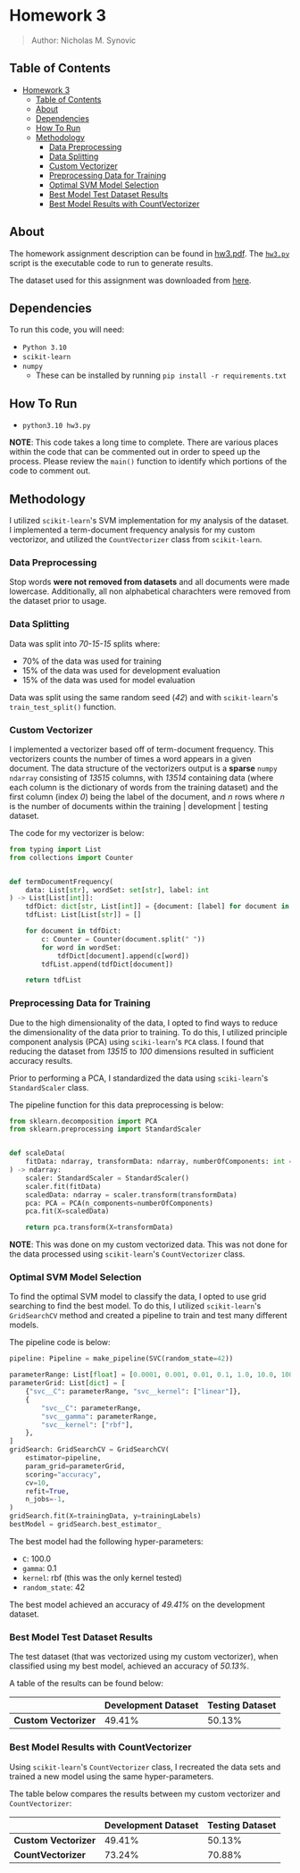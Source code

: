 # Homework 3

> Author: Nicholas M. Synovic

## Table of Contents

- [Homework 3](#homework-3)
  - [Table of Contents](#table-of-contents)
  - [About](#about)
  - [Dependencies](#dependencies)
  - [How To Run](#how-to-run)
  - [Methodology](#methodology)
    - [Data Preprocessing](#data-preprocessing)
    - [Data Splitting](#data-splitting)
    - [Custom Vectorizer](#custom-vectorizer)
    - [Preprocessing Data for Training](#preprocessing-data-for-training)
    - [Optimal SVM Model Selection](#optimal-svm-model-selection)
    - [Best Model Test Dataset Results](#best-model-test-dataset-results)
    - [Best Model Results with CountVectorizer](#best-model-results-with-countvectorizer)

## About

The homework assignment description can be found in [hw3.pdf](hw3.pdf). The
[`hw3.py`](hw3.py) script is the executable code to run to generate results.

The dataset used for this assignment was downloaded from
[here](https://github.com/dennybritz/cnn-text-classification-tf/tree/master/data/rt-polaritydata).

## Dependencies

To run this code, you will need:

- `Python 3.10`
- `scikit-learn`
- `numpy`
  - These can be installed by running `pip install -r requirements.txt`

## How To Run

- `python3.10 hw3.py`

**NOTE**: This code takes a long time to complete. There are various places
within the code that can be commented out in order to speed up the process.
Please review the `main()` function to identify which portions of the code to
comment out.

## Methodology

I utilized `scikit-learn`'s SVM implementation for my analysis of the dataset. I
implemented a term-document frequency analysis for my custom vectorizor, and
utilized the `CountVectorizer` class from `scikit-learn`.

### Data Preprocessing

Stop words **were not removed from datasets** and all documents were made
lowercase. Additionally, all non alphabetical charachters were removed from the
dataset prior to usage.

### Data Splitting

Data was split into *70-15-15* splits where:

- 70% of the data was used for training
- 15% of the data was used for development evaluation
- 15% of the data was used for model evaluation

Data was split using the same random seed (*42*) and with `scikit-learn`'s
`train_test_split()` function.

### Custom Vectorizer

I implemented a vectorizer based off of term-document frequency. This
vectorizers counts the number of times a word appears in a given document. The
data structure of the vectorizers output is a **sparse** `numpy` `ndarray`
consisting of *13515* columns, with *13514* containing data (where each column
is the dictionary of words from the training dataset) and the first column
(index *0*) being the label of the document, and *n* rows where *n* is the
number of documents within the training | development | testing dataset.

The code for my vectorizer is below:

```python
from typing import List
from collections import Counter


def termDocumentFrequency(
    data: List[str], wordSet: set[str], label: int
) -> List[List[int]]:
    tdfDict: dict[str, List[int]] = {document: [label] for document in data}
    tdfList: List[List[str]] = []

    for document in tdfDict:
        c: Counter = Counter(document.split(" "))
        for word in wordSet:
            tdfDict[document].append(c[word])
        tdfList.append(tdfDict[document])

    return tdfList
```

### Preprocessing Data for Training

Due to the high dimensionality of the data, I opted to find ways to reduce the
dimensionality of the data prior to training. To do this, I utilized principle
component analysis (PCA) using `sciki-learn`'s `PCA` class. I found that
reducing the dataset from *13515* to *100* dimensions resulted in sufficient
accuracy results.

Prior to performing a PCA, I standardized the data using `sciki-learn`'s
`StandardScaler` class.

The pipeline function for this data preprocessing is below:

```python
from sklearn.decomposition import PCA
from sklearn.preprocessing import StandardScaler


def scaleData(
    fitData: ndarray, transformData: ndarray, numberOfComponents: int = 10
) -> ndarray:
    scaler: StandardScaler = StandardScaler()
    scaler.fit(fitData)
    scaledData: ndarray = scaler.transform(transformData)
    pca: PCA = PCA(n_components=numberOfComponents)
    pca.fit(X=scaledData)

    return pca.transform(X=transformData)
```

**NOTE**: This was done on my custom vectorized data. This was not done for the
data processed using `scikit-learn`'s `CountVectorizer` class.

### Optimal SVM Model Selection

To find the optimal SVM model to classify the data, I opted to use grid
searching to find the best model. To do this, I utilized `scikit-learn`'s
`GridSearchCV` method and created a pipeline to train and test many different
models.

The pipeline code is below:

```python
pipeline: Pipeline = make_pipeline(SVC(random_state=42))

parameterRange: List[float] = [0.0001, 0.001, 0.01, 0.1, 1.0, 10.0, 100.0, 1000.0]
parameterGrid: List[dict] = [
    {"svc__C": parameterRange, "svc__kernel": ["linear"]},
    {
        "svc__C": parameterRange,
        "svc__gamma": parameterRange,
        "svc__kernel": ["rbf"],
    },
]
gridSearch: GridSearchCV = GridSearchCV(
    estimator=pipeline,
    param_grid=parameterGrid,
    scoring="accuracy",
    cv=10,
    refit=True,
    n_jobs=-1,
)
gridSearch.fit(X=trainingData, y=trainingLabels)
bestModel = gridSearch.best_estimator_
```

The best model had the following hyper-parameters:

- `C`: 100.0
- `gamma`: 0.1
- `kernel`: rbf (this was the only kernel tested)
- `random_state`: 42

The best model achieved an accuracy of *49.41%* on the development dataset.

### Best Model Test Dataset Results

The test dataset (that was vectorized using my custom vectorizer), when
classified using my best model, achieved an accuracy of *50.13%*.

A table of the results can be found below:

|                       | **Development Dataset** | **Testing Dataset** |
| --------------------- | ----------------------- | ------------------- |
| **Custom Vectorizer** | 49.41%                  | 50.13%              |

<!-- Table generated with https://www.tablesgenerator.com/markdown_tables-->

### Best Model Results with CountVectorizer

Using `scikit-learn`'s `CountVectorizer` class, I recreated the data sets and
trained a new model using the same hyper-parameters.

The table below compares the results between my custom vectorizer and
`CountVectorizer`:

|                       | **Development Dataset** | **Testing Dataset** |
| --------------------- | ----------------------- | ------------------- |
| **Custom Vectorizer** | 49.41%                  | 50.13%              |
| **CountVectorizer**   | 73.24%                  | 70.88%              |

<!-- Table generated with https://www.tablesgenerator.com/markdown_tables-->
